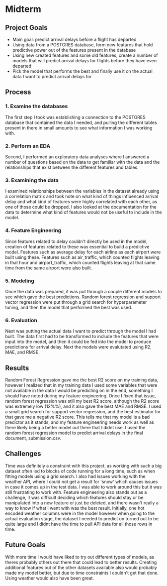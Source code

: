 # Midterm
## Project Goals
- Main goal: predict arrival delays before a flight has departed
- Using data from a POSTGRES database, form new features that hold predictive power out of the features present in the database
- Using new created features and some old features, create a number of models that will predict arrival delays for flights before they have even departed
- Pick the model that performs the best and finally use it on the actual data I want to predict arrival delays for
## Process
### 1. Examine the databases
The first step I took was establishing a connection to the POSTGRES database that contained the data I needed, and pulling the different tables present in there in small amounts to see what information I was working with. 
### 2. Perform an EDA
Second, I performed an exploratory data analyses where I answered a number of questions based on the data to get familiar with the data and the relationships that exist between the different features and tables.
### 3. Examining the data
I examined relationships between the variables in the dataset already using a correlation matrix and took note on what kind of things influenced arrival delay and what kind of features were highly correlated with each other, as one of those could be dropped. I also looked at the documentation for the data to determine what kind of features would not be useful to include in the model.
### 4. Feature Engineering
Since features related to delay couldn't directly be used in the model, creation of features related to these was essential to build a predictive model. Features such as average delay for each airline as each airport were built using these. Features such as air_traffic, which counted flights leaving in that hour and airport_traffic, which counted flights leaving at that same time from the same airport were also built.
### 5. Modeling
Once the data was prepared, it was put through a couple different models to see which gave the best predictions. Random forest regression and support vector regression were put through a grid search for hyperparameter tuning, and then the model that performed the best was used.
### 6. Evaluation
Next was putting the actual data I want to predict through the model I had built. The data first had to be transformed to include the features that were input into the model, and then it could be fed into the model to produce predictions for arrival delay. Next the models were evalutated using R2, MAE, and RMSE.
## Results
Random Forest Regression gave me the best R2 score on my training data, however I realized that in my training data I used some variables that were not available in the data I would be predicting on in the end, something I should have noted during my feature engineering. Once I fixed that issue, random forest regression was still my best R2 score, although the R2 score was extremely low (12%%), and it also gave the best MAE and RMSE. I used a small grid search for support vector regression, and the best estimator for that gave me a negative R2 score. This tells me that my model is a bad predictor as it stands, and my feature engineering needs work as well as there likely being a better model out there that I didnt use. I used the random forest regression model to predict arrival delays in the final document, submission.csv.
## Challenges
Time was definitely a constraint with this project, as working with such a big dataset often led to blocks of code running for a long time, such as when fitting models using a grid search. I also had issues working with the weather API, where I could not get a result for 'snow' which causes issues in case it comes up in the test data. I was able to work around this but it was still frustrating to work with. Feature engineering also stands out as a challenge, it was difficult deciding which features should stay or be manipulated into a new feature or just be deleted, and there wasn't really a way to know if what I went with was the best result. Initially, one hot encoded weather columns were in the model however when going to the actual evaluation stage, the dataset I needed to predict on turned out to be quite large and I didnt have the time to pull API data for all those rows in time.
## Future Goals
With more time I would have liked to try out different types of models, as theres probably others out there that could lead to better results. Creating additional features out of the other datasets available also would probably made my model better, but due to time constraints I couldn't get that done. Using weather would also have been great.
